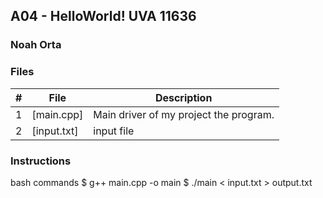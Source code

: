 ## A04 - HelloWorld! UVA 11636
### Noah Orta

### Files

|   #   | File            | Description                                        |
| :---: | --------------- | -------------------------------------------------- |
|   1   | [main.cpp]      | Main driver of my project the program.      |
|   2   | [input.txt]     | input file |


### Instructions

bash commands
$ g++ main.cpp -o main
$ ./main < input.txt > output.txt

